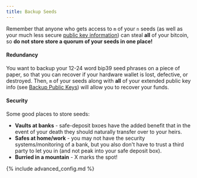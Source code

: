 ```yaml
---
title: Backup Seeds
---
```


Remember that anyone who gets access to `m` of your `n` seeds (as well as your much less secure [public key information](/backup-wallet/public-keys)) can steal **all** of your bitcoin, so **do not store store a quorum of your seeds in one place!**

#### Redundancy
You want to backup your 12-24 word bip39 seed phrases on a piece of paper, so that you can recover if your hardware wallet is lost, defective, or destroyed.
Then, `m` of your seeds along with **all** of your extended public key info (see [Backup Public Keys](/backup-wallet/public-keys)) will allow you to recover your funds.

#### Security
Some good places to store seeds:
* **Vaults at banks** - safe-deposit bxoes have the added benefit that in the event of your death they should naturally transfer over to your heirs.
* **Safes at home/work** - you may not have the security systems/monitoring of a bank, but you also don't have to trust a third party to let you in (and not peak into your safe deposit box).
* **Burried in a mountain** - X marks the spot!

{% include advanced_config.md %}

